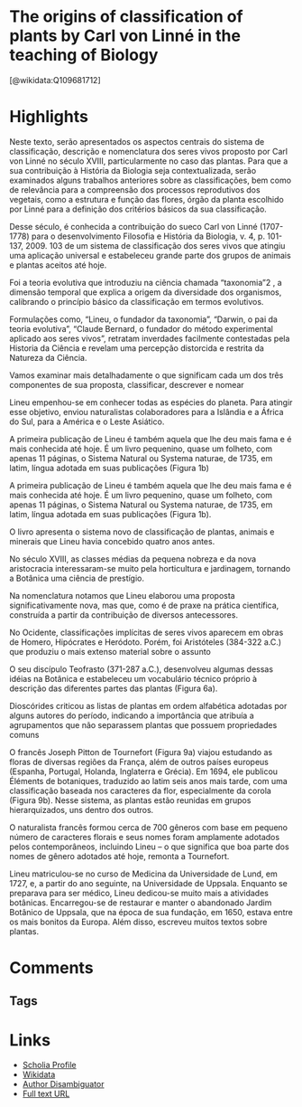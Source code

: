 
The origins of classification of plants by Carl von Linné in the teaching of Biology
====================================================================================
  
  [@wikidata:Q109681712]  
  

# Highlights
Neste texto, serão apresentados os aspectos centrais do sistema de
classificação, descrição e nomenclatura dos seres vivos proposto por Carl von
Linné no século XVIII, particularmente no caso das plantas. Para que a sua
contribuição à História da Biologia seja contextualizada, serão examinados alguns
trabalhos anteriores sobre as classificações, bem como de relevância para a compreensão dos processos reprodutivos dos vegetais, como a estrutura e função das
flores, órgão da planta escolhido por Linné para a definição dos critérios básicos
da sua classificação.

Desse século, é conhecida a contribuição do sueco Carl von Linné (1707-1778) para o desenvolvimento 
Filosofia e História da Biologia, v. 4, p. 101-137, 2009. 103
de um sistema de classificação dos seres vivos que atingiu uma
aplicação universal e estabeleceu grande parte dos grupos de animais e plantas aceitos até hoje. 

Foi a teoria
evolutiva que introduziu na ciência chamada “taxonomia”2
, a dimensão temporal que explica a origem da diversidade dos organismos, calibrando o princípio básico da classificação em termos
evolutivos.

Formulações como, “Lineu, o fundador da taxonomia”, “Darwin, o pai da teoria evolutiva”, “Claude Bernard, o fundador do
método experimental aplicado aos seres vivos”, retratam inverdades facilmente contestadas pela Historia da Ciência e revelam uma
percepção distorcida e restrita da Natureza da Ciência. 

Vamos examinar mais detalhadamente o que significam cada
um dos três componentes de sua proposta, classificar, descrever e
nomear

Lineu empenhou-se em conhecer todas as espécies do planeta.
Para atingir esse objetivo, enviou naturalistas colaboradores para a
Islândia e a África do Sul, para a América e o Leste Asiático.

A primeira publicação de Lineu é também aquela que lhe deu
mais fama e é mais conhecida até hoje. É um livro pequenino,
quase um folheto, com apenas 11 páginas, o Sistema Natural ou
Systema naturae, de 1735, em latim, língua adotada em suas publicações (Figura 1b)

A primeira publicação de Lineu é também aquela que lhe deu
mais fama e é mais conhecida até hoje. É um livro pequenino,
quase um folheto, com apenas 11 páginas, o Sistema Natural ou
Systema naturae, de 1735, em latim, língua adotada em suas publicações (Figura 1b). 

O livro apresenta o sistema novo de classificação de plantas, animais e minerais que Lineu havia concebido quatro
anos antes.

No século XVIII, as classes médias da pequena nobreza e da nova
aristocracia interessaram-se muito pela horticultura e jardinagem,
tornando a Botânica uma ciência de prestígio. 

Na nomenclatura notamos que Lineu elaborou uma proposta
significativamente nova, mas que, como é de praxe na prática
científica, construída a partir da contribuição de diversos antecessores. 

No Ocidente, classificações implícitas de seres vivos aparecem
em obras de Homero, Hipócrates e Heródoto. Porém, foi Aristóteles (384-322 a.C.) que produziu o mais extenso material sobre o
assunto

O seu discípulo Teofrasto (371-287 a.C.), desenvolveu algumas
dessas idéias na Botânica e estabeleceu um vocabulário técnico
próprio à descrição das diferentes partes das plantas (Figura 6a). 


Dioscórides criticou as listas de plantas em ordem alfabética
adotadas por alguns autores do período, indicando a importância
que atribuía a agrupamentos que não separassem plantas que possuem propriedades comuns

O francês Joseph Pitton de Tournefort (Figura 9a) viajou estudando as floras de diversas regiões da França, além de outros países europeus (Espanha, Portugal, Holanda, Inglaterra e Grécia).
Em 1694, ele publicou Éléments de botaniques, traduzido ao latim
seis anos mais tarde, com uma classificação baseada nos caracteres
da flor, especialmente da corola (Figura 9b). Nesse sistema, as
plantas estão reunidas em grupos hierarquizados, uns dentro dos
outros. 

O naturalista francês formou cerca de 700 gêneros com
base em pequeno número de caracteres florais e seus nomes foram amplamente adotados pelos contemporâneos, incluindo Lineu – o que significa que boa parte dos nomes de gênero adotados
até hoje, remonta a Tournefort. 

Lineu matriculou-se no curso de
Medicina da Universidade de Lund, em 1727, e, a partir do ano
seguinte, na Universidade de Uppsala. Enquanto se preparava para
ser médico, Lineu dedicou-se muito mais a atividades botânicas.
Encarregou-se de restaurar e manter o abandonado Jardim Botânico de Uppsala, que na época de sua fundação, em 1650, estava
entre os mais bonitos da Europa. Além disso, escreveu muitos
textos sobre plantas. 


# Comments


## Tags

# Links
  
 * [Scholia Profile](https://scholia.toolforge.org/work/Q109681712)  
 * [Wikidata](https://www.wikidata.org/wiki/Q109681712)  
 * [Author Disambiguator](https://author-disambiguator.toolforge.org/work_item_oauth.php?id=Q109681712&batch_id=&match=1&author_list_id=&doit=Get+author+links+for+work)  
 * [Full text URL](https://www.abfhib.org/FHB/FHB-04/FHB-v04-04-Maria-Elice-Prestes-et-al.pdf)  
